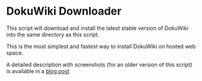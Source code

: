 # DokuWiki Downloader

This script will download and install the latest stable version of DokuWiki
into the same directory as this script.

This is the most simplest and fastest way to install DokuWiki on hosted web
space.

A detailed description with screenshots (for an older version of this script) is available in a 
[blog post](http://www.splitbrain.org/blog/2008-12/24-setup_dokuwiki_on_free_hosting_in_less_than_15_minutes)
